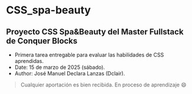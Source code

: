 # CSS_spa-beauty
## Proyecto CSS Spa&amp;Beauty del Master Fullstack de Conquer Blocks
* Primera tarea entregable para evaluar las habilidades de CSS aprendidas.
* Date: 15 de marzo de 2025 (sábado).
* Author: José Manuel Declara Lanzas (Dclair).
> Cualquier aportación es bien recibida. En proceso de aprendizaje 😄
